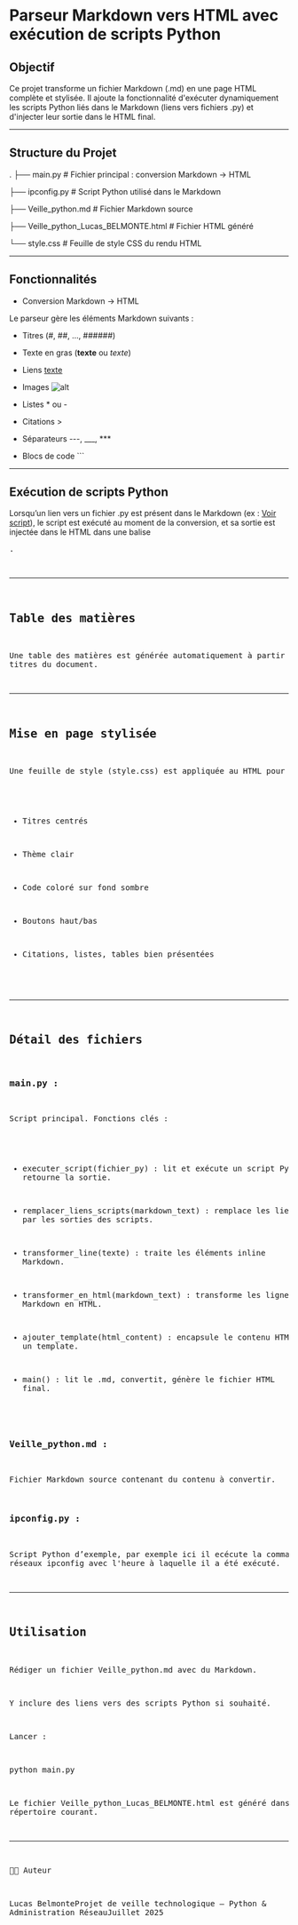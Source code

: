 # Parseur Markdown vers HTML avec exécution de scripts Python

## Objectif

Ce projet transforme un fichier Markdown (.md) en une page HTML complète et stylisée. Il ajoute la fonctionnalité d'exécuter dynamiquement les scripts Python liés dans le Markdown (liens vers fichiers .py) et d'injecter leur sortie dans le HTML final.

---

## Structure du Projet

.
├── main.py               # Fichier principal : conversion Markdown → HTML

├── ipconfig.py        # Script Python utilisé dans le Markdown

├── Veille_python.md         # Fichier Markdown source

├── Veille_python_Lucas_BELMONTE.html  # Fichier HTML généré

└── style.css                # Feuille de style CSS du rendu HTML

---

## Fonctionnalités

- Conversion Markdown → HTML

Le parseur gère les éléments Markdown suivants :

- Titres (#, ##, ..., ######)

- Texte en gras (**texte** ou _texte_)

- Liens [texte](url)

- Images ![alt](url)

- Listes * ou -

- Citations > 

- Séparateurs ---, ___, ***

- Blocs de code ```

---

## Exécution de scripts Python

Lorsqu’un lien vers un fichier .py est présent dans le Markdown (ex : [Voir script](mon_script.py)), le script est exécuté au moment de la conversion, et sa sortie est injectée dans le HTML dans une balise <pre>.

---

## Table des matières

Une table des matières est générée automatiquement à partir des titres du document.

---

## Mise en page stylisée

Une feuille de style (style.css) est appliquée au HTML pour :

- Titres centrés

- Thème clair

- Code coloré sur fond sombre

- Boutons haut/bas

- Citations, listes, tables bien présentées

---

## Détail des fichiers

### main.py :

Script principal. Fonctions clés :

- executer_script(fichier_py) : lit et exécute un script Python, retourne la sortie.

- remplacer_liens_scripts(markdown_text) : remplace les liens .py par les sorties des scripts.

- transformer_line(texte) : traite les éléments inline Markdown.

- transformer_en_html(markdown_text) : transforme les lignes Markdown en HTML.

- ajouter_template(html_content) : encapsule le contenu HTML avec un template.

- main() : lit le .md, convertit, génère le fichier HTML final.

### Veille_python.md :

Fichier Markdown source contenant du contenu à convertir.

### ipconfig.py :

Script Python d’exemple, par exemple ici il ecécute la commande réseaux ipconfig avec l'heure à laquelle il a été exécuté.

---

## Utilisation

Rédiger un fichier Veille_python.md avec du Markdown.

Y inclure des liens vers des scripts Python si souhaité.

Lancer :

python main.py

Le fichier Veille_python_Lucas_BELMONTE.html est généré dans le répertoire courant.

---

👨‍💻 Auteur

Lucas BelmonteProjet de veille technologique – Python & Administration RéseauJuillet 2025



